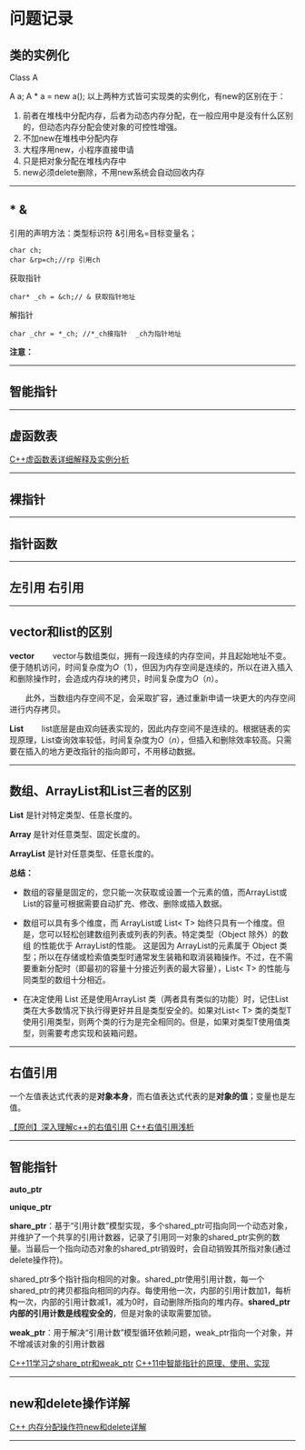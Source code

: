 # 问题记录  

## 类的实例化

Class A

A a;
A * a = new a(); 
以上两种方式皆可实现类的实例化，有new的区别在于：
1. 前者在堆栈中分配内存，后者为动态内存分配，在一般应用中是没有什么区别的，但动态内存分配会使对象的可控性增强。
2. 不加new在堆栈中分配内存
3. 大程序用new，小程序直接申请
4. 只是把对象分配在堆栈内存中
5. new必须delete删除，不用new系统会自动回收内存

******  

## * & 

引用的声明方法：类型标识符 &引用名=目标变量名；

```
char ch;
char &rp=ch;//rp 引用ch
```
>
获取指针
```
char* _ch = &ch;// & 获取指针地址
```

>
解指针
```
char _chr = *_ch; //*_ch接指针  _ch为指针地址
```

**注意：**
******  

## 智能指针  

******

## 虚函数表

[C++虚函数表详细解释及实例分析](https://blog.csdn.net/sunshinewave/article/details/51079204?utm_source=blogxgwz0)

******  

## 裸指针  

******  

## 指针函数  

******  

## 左引用 右引用   

******  

## vector和list的区别

**vector**
　　vector与数组类似，拥有一段连续的内存空间，并且起始地址不变。便于随机访问，时间复杂度为$O（1）$，但因为内存空间是连续的，所以在进入插入和删除操作时，会造成内存块的拷贝，时间复杂度为$O（n）$。

　　此外，当数组内存空间不足，会采取扩容，通过重新申请一块更大的内存空间进行内存拷贝。

**List**
　　list底层是由双向链表实现的，因此内存空间不是连续的。根据链表的实现原理，List查询效率较低，时间复杂度为$O（n）$，但插入和删除效率较高。只需要在插入的地方更改指针的指向即可，不用移动数据。 

****** 

## 数组、ArrayList和List三者的区别 

**List** 是针对特定类型、任意长度的。

**Array** 是针对任意类型、固定长度的。

**ArrayList** 是针对任意类型、任意长度的。

**总结：**
+ 数组的容量是固定的，您只能一次获取或设置一个元素的值，而ArrayList或List<T>的容量可根据需要自动扩充、修改、删除或插入数据。

+ 数组可以具有多个维度，而 ArrayList或 List< T> 始终只具有一个维度。但是，您可以轻松创建数组列表或列表的列表。特定类型（Object 除外）的数组 的性能优于 ArrayList的性能。 这是因为 ArrayList的元素属于 Object 类型；所以在存储或检索值类型时通常发生装箱和取消装箱操作。不过，在不需要重新分配时（即最初的容量十分接近列表的最大容量），List< T> 的性能与同类型的数组十分相近。
    
+ 在决定使用 List<T> 还是使用ArrayList 类（两者具有类似的功能）时，记住List<T> 类在大多数情况下执行得更好并且是类型安全的。如果对List< T> 类的类型T 使用引用类型，则两个类的行为是完全相同的。但是，如果对类型T使用值类型，则需要考虑实现和装箱问题。

******  

## 右值引用  

一个左值表达式代表的是**对象本身**，而右值表达式代表的是**对象的值**；变量也是左值。

[【原创】深入理解c++的右值引用](https://www.cnblogs.com/cposture/p/4927712.html)
[C++右值引用浅析](https://www.cnblogs.com/concurrency/p/4066304.html)

******  

## 智能指针 

**auto_ptr** 

**unique_ptr**

**share_ptr**：基于“引用计数”模型实现，多个shared_ptr可指向同一个动态对象，并维护了一个共享的引用计数器，记录了引用同一对象的shared_ptr实例的数量。当最后一个指向动态对象的shared_ptr销毁时，会自动销毁其所指对象(通过delete操作符)。

shared_ptr多个指针指向相同的对象。shared_ptr使用引用计数，每一个shared_ptr的拷贝都指向相同的内存。每使用他一次，内部的引用计数加1，每析构一次，内部的引用计数减1，减为0时，自动删除所指向的堆内存。**shared_ptr内部的引用计数是线程安全的**，但是对象的读取需要加锁。

**weak_ptr**：用于解决“引用计数”模型循环依赖问题，weak_ptr指向一个对象，并不增减该对象的引用计数器

[C++11学习之share_ptr和weak_ptr](https://www.cnblogs.com/wangshaowei/p/9374389.html) 
[C++11中智能指针的原理、使用、实现](https://www.cnblogs.com/wxquare/p/4759020.html)

******



##  new和delete操作详解

[C++ 内存分配操作符new和delete详解](https://www.cnblogs.com/Philip-Tell-Truth/p/6567808.html)

******